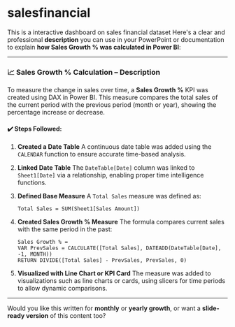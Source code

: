 # salesfinancial
This is a interactive dashboard on sales financial dataset
Here's a clear and professional **description** you can use in your PowerPoint or documentation to explain **how Sales Growth % was calculated in Power BI**:

---

### 📈 **Sales Growth % Calculation – Description**

To measure the change in sales over time, a **Sales Growth %** KPI was created using DAX in Power BI. This measure compares the total sales of the current period with the previous period (month or year), showing the percentage increase or decrease.

#### ✔️ Steps Followed:

1. **Created a Date Table**
   A continuous date table was added using the `CALENDAR` function to ensure accurate time-based analysis.

2. **Linked Date Table**
   The `DateTable[Date]` column was linked to `Sheet1[Date]` via a relationship, enabling proper time intelligence functions.

3. **Defined Base Measure**
   A `Total Sales` measure was defined as:

   ```DAX
   Total Sales = SUM(Sheet1[Sales Amount])
   ```

4. **Created Sales Growth % Measure**
   The formula compares current sales with the same period in the past:

   ```DAX
   Sales Growth % = 
   VAR PrevSales = CALCULATE([Total Sales], DATEADD(DateTable[Date], -1, MONTH))
   RETURN DIVIDE([Total Sales] - PrevSales, PrevSales, 0)
   ```

5. **Visualized with Line Chart or KPI Card**
   The measure was added to visualizations such as line charts or cards, using slicers for time periods to allow dynamic comparisons.

---

Would you like this written for **monthly** or **yearly growth**, or want a **slide-ready version** of this content too?
